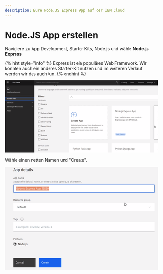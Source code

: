 ```yaml
---
description: Eure Node.JS Express App auf der IBM Cloud
---
```


# Node.JS App erstellen

Navigiere zu App Development, Starter Kits, Node.js und wähle **Node.js Express** 

{% hint style="info" %}
 Express ist ein populäres Web Framework. Wir könnten auch ein anderes Starter-Kit nutzen und im weiteren Verlauf werden wir das auch tun.
{% endhint %}

![](../../../.gitbook/assets/image%20%289%29.png)

Wähle einen netten Namen und "Create".

![](../../../.gitbook/assets/image%20%283%29.png)



